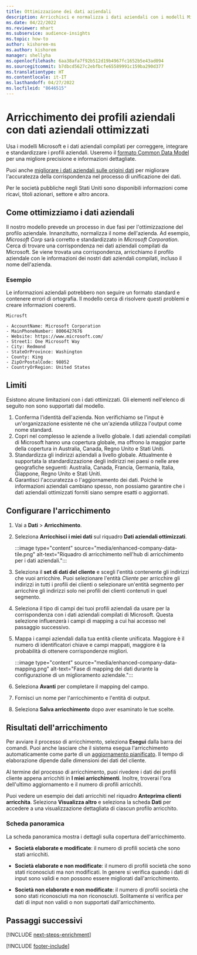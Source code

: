 ```yaml
---
title: Ottimizzazione dei dati aziendali
description: Arricchisci e normalizza i dati aziendali con i modelli Microsoft.
ms.date: 04/22/2022
ms.reviewer: mhart
ms.subservice: audience-insights
ms.topic: how-to
author: kishorem-ms
ms.author: kishorem
manager: shellyha
ms.openlocfilehash: 6aa38afa7f92b512d19b4967fc1652b5e43ad094
ms.sourcegitcommit: b7dbcd5627c2ebfbcfe65589991c159ba290d377
ms.translationtype: HT
ms.contentlocale: it-IT
ms.lasthandoff: 04/27/2022
ms.locfileid: "8646515"
---
```

# <a name="enrichment-of-company-profiles-with-enhanced-company-data"></a>Arricchimento dei profili aziendali con dati aziendali ottimizzati

Usa i modelli Microsoft e i dati aziendali compilati per correggere, integrare e standardizzare i profili aziendali. Useremo il [formato Common Data Model](/common-data-model/schema/core/applicationcommon/account) per una migliore precisione e informazioni dettagliate.

Puoi anche [migliorare i dati aziendali sulle origini dati](data-sources-enrichment.md) per migliorare l'accuratezza della corrispondenza nel processo di unificazione dei dati. 

Per le società pubbliche negli Stati Uniti sono disponibili informazioni come ricavi, titoli azionari, settore e altro ancora.  

## <a name="how-we-enhance-company-data"></a>Come ottimizziamo i dati aziendali

Il nostro modello prevede un processo in due fasi per l'ottimizzazione del profilo aziendale. Innanzitutto, normalizza il nome dell'azienda. Ad esempio, *Microsoft Corp* sarà corretto e standardizzato in *Microsoft Corporation*. Cerca di trovare una corrispondenza nei dati aziendali compilati da Microsoft. Se viene trovata una corrispondenza, arricchiamo il profilo aziendale con le informazioni dei nostri dati aziendali compilati, incluso il nome dell'azienda.


### <a name="example"></a>Esempio

Le informazioni aziendali potrebbero non seguire un formato standard e contenere errori di ortografia. Il modello cerca di risolvere questi problemi e creare informazioni coerenti.

```Input
Microsft
```

```Output
- AccountName: Microsoft Corporation
- MainPhoneNumber: 8006427676
- Website: https://www.microsoft.com/
- Street1: One Microsoft Way
- City: Redmond
- StateOrProvince: Washington
- County: King
- ZipOrPostalCode: 98052
- CountryOrRegion: United States
```

## <a name="limitations"></a>Limiti

Esistono alcune limitazioni con i dati ottimizzati. Gli elementi nell'elenco di seguito non sono supportati dal modello.

1.  Conferma l'identità dell'azienda. Non verifichiamo se l'input è un'organizzazione esistente né che un'azienda utilizza l'output come nome standard.
2.  Copri nel complesso le aziende a livello globale. I dati aziendali compilati di Microsoft hanno una copertura globale, ma offrono la maggior parte della copertura in Australia, Canada, Regno Unito e Stati Uniti.
3.  Standardizza gli indirizzi aziendali a livello globale. Attualmente è supportata la standardizzazione degli indirizzi nei paesi o nelle aree geografiche seguenti: Australia, Canada, Francia, Germania, Italia, Giappone, Regno Unito e Stati Uniti.
4.  Garantisci l'accuratezza o l'aggiornamento dei dati. Poiché le informazioni aziendali cambiano spesso, non possiamo garantire che i dati aziendali ottimizzati forniti siano sempre esatti o aggiornati.

## <a name="configure-the-enrichment"></a>Configurare l'arricchimento

1. Vai a **Dati** > **Arricchimento**.

1. Seleziona **Arricchisci i miei dati** sul riquadro **Dati aziendali ottimizzati**.

   :::image type="content" source="media/enhanced-company-data-tile.png" alt-text="Riquadro di arricchimento nell'hub di arricchimento per i dati aziendali.":::

1. Seleziona il **set di dati del cliente** e scegli l'entità contenente gli indirizzi che vuoi arricchire. Puoi selezionare l'entità *Cliente* per arricchire gli indirizzi in tutti i profili dei clienti o selezionare un'entità segmento per arricchire gli indirizzi solo nei profili dei clienti contenuti in quel segmento.

1. Seleziona il tipo di campi dei tuoi profili aziendali da usare per la corrispondenza con i dati aziendali compilati di Microsoft. Questa selezione influenzerà i campi di mapping a cui hai accesso nel passaggio successivo.

1.  Mappa i campi aziendali dalla tua entità cliente unificata. Maggiore è il numero di identificatori chiave e campi mappati, maggiore è la probabilità di ottenere corrispondenze migliori.

    :::image type="content" source="media/enhanced-company-data-mapping.png" alt-text="Fase di mapping dei dati durante la configurazione di un miglioramento aziendale.":::

1. Seleziona **Avanti** per completare il mapping del campo.

1. Fornisci un nome per l'arricchimento e l'entità di output.

1. Seleziona **Salva arricchimento** dopo aver esaminato le tue scelte.

## <a name="enrichment-results"></a>Risultati dell'arricchimento

Per avviare il processo di arricchimento, seleziona **Esegui** dalla barra dei comandi. Puoi anche lasciare che il sistema esegua l'arricchimento automaticamente come parte di un [aggiornamento pianificato](system.md#schedule-tab). Il tempo di elaborazione dipende dalle dimensioni dei dati del cliente.

Al termine del processo di arricchimento, puoi rivedere i dati dei profili cliente appena arricchiti in **I miei arricchimenti**. Inoltre, troverai l'ora dell'ultimo aggiornamento e il numero di profili arricchiti.

Puoi vedere un esempio dei dati arricchiti nel riquadro **Anteprima clienti arricchita**. Seleziona **Visualizza altro** e seleziona la scheda **Dati** per accedere a una visualizzazione dettagliata di ciascun profilo arricchito.

### <a name="overview-card"></a>Scheda panoramica

La scheda panoramica mostra i dettagli sulla copertura dell'arricchimento. 

* **Società elaborate e modificate**: il numero di profili società che sono stati arricchiti.

* **Società elaborate e non modificate**: il numero di profili società che sono stati riconosciuti ma non modificati. In genere si verifica quando i dati di input sono validi e non possono essere migliorati dall'arricchimento.

* **Società non elaborate e non modificate**: il numero di profili società che sono stati riconosciuti ma non riconosciuti. Solitamente si verifica per dati di input non validi o non supportati dall'arricchimento.

## <a name="next-steps"></a>Passaggi successivi

[!INCLUDE [next-steps-enrichment](includes/next-steps-enrichment.md)]

[!INCLUDE [footer-include](includes/footer-banner.md)]
